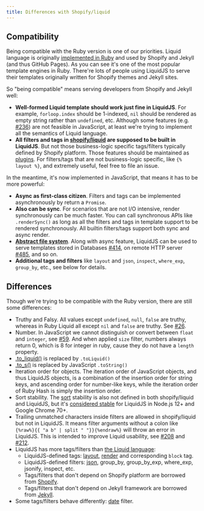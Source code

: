 ```yaml
---
title: Differences with Shopify/liquid
---
```


## Compatibility

Being compatible with the Ruby version is one of our priorities. Liquid language is originally [implemented in Ruby][ruby-liquid] and used by Shopify and Jekyll (and thus GitHub Pages). As you can see it's one of the most popular template engines in Ruby. There're lots of people using LiquidJS to serve their templates originally written for Shopify themes and Jekyll sites.

So "being compatible" means serving developers from Shopify and Jekyll well:

- **Well-formed Liquid template should work just fine in LiquidJS**. For example, `forloop.index` should be 1-indexed, `nil` should be rendered as empty string rather than `undefined`, etc. Although some features (e.g. [#236][#236]) are not feasible in JavaScript, at least we're trying to implement all the semantics of Liquid language.
- **All filters and tags in [shopify/liquid][ruby-liquid] are supposed to be built in LiquidJS**. But not those business-logic specific tags/filters typically defined by Shopify platform. Those features should be maintained as [plugins][plugins]. For filters/tags that are not business-logic specific, like `{% layout %}`, and extremely useful, feel free to file an issue.

In the meantime, it's now implemented in JavaScript, that means it has to be more powerful:

* **Async as first-class citizen**. Filters and tags can be implemented asynchronously by return a `Promise`.
* **Also can be sync**. For scenarios that are not I/O intensive, render synchronously can be much faster. You can call synchronous APIs like `.renderSync()` as long as all the filters and tags in template support to be rendered synchronously. All builtin filters/tags support both sync and async render.
* **[Abstract file system][afs]**. Along with async feature, LiquidJS can be used to serve templates stored in Databases [#414][#414], on remote HTTP server [#485][#485], and so on.
* **Additional tags and filters** like `layout` and `json`, `inspect`, `where_exp`, `group_by`, etc., see below for details.

## Differences

Though we're trying to be compatible with the Ruby version, there are still some differences:

* Truthy and Falsy. All values except `undefined`, `null`, `false` are truthy, whereas in Ruby Liquid all except `nil` and `false` are truthy. See [#26][#26].
* Number. In JavaScript we cannot distinguish or convert between `float` and `integer`, see [#59][#59]. And when applied `size` filter, numbers always return 0, which is 8 for integer in ruby, cause they do not have a `length` property.
* [.to_liquid()](https://github.com/Shopify/liquid/wiki/Introduction-to-Drops) is replaced by `.toLiquid()`
* [.to_s()](https://www.rubydoc.info/gems/liquid/Liquid/Drop) is replaced by JavaScript `.toString()`
* Iteration order for objects. The iteration order of JavaScript objects, and thus LiquidJS objects, is a combination of the insertion order for string keys, and ascending order for number-like keys, while the iteration order of Ruby Hash is simply the insertion order.
* Sort stability. The [sort][sort] stability is also not defined in both shopify/liquid and LiquidJS, but it's [considered stable][stable-sort] for LiquidJS in Node.js 12+ and Google Chrome 70+.
* Trailing unmatched characters inside filters are allowed in shopify/liquid but not in LiquidJS. It means filter arguments without a colon like `{%raw%}{{ "a b" | split " "}}{%endraw%}` will throw an error in LiquidJS. This is intended to improve Liquid usability, see [#208][#208] and [#212][#212].
* LiquidJS has more tags/filters than [the Liquid language][liquid]:
    * LiquidJS-defined tags: [layout][layout], [render][render] and corresponding `block` tag.
    * LiquidJS-defined filters: [json][json], group_by, group_by_exp, where_exp, jsonify, inspect, etc.
    * Tags/filters that don't depend on Shopify platform are borrowed from [Shopify][shopify-tags].
    * Tags/filters that don't depend on Jekyll framework are borrowed from [Jekyll][jekyll-filters].
* Some tags/filters behave differently: [date][date] filter.

[date]: https://liquidjs.com/filters/date.html
[layout]: ../tags/layout.html
[render]: ../tags/render.html
[json]: https://liquidjs.com/filters/json.html
[#26]: https://github.com/harttle/liquidjs/pull/26
[#59]: https://github.com/harttle/liquidjs/issues/59
[#208]: https://github.com/harttle/liquidjs/issues/208
[#212]: https://github.com/harttle/liquidjs/issues/212
[#236]: https://github.com/harttle/liquidjs/issues/236
[#414]: https://github.com/harttle/liquidjs/discussions/414
[#485]: https://github.com/harttle/liquidjs/discussions/485
[sort]: https://liquidjs.com/filters/sort.html
[stable-sort]: https://v8.dev/features/stable-sort
[plugins]: ./plugins.html#Plugin-List
[ruby-liquid]: https://github.com/Shopify/liquid
[afs]: https://liquidjs.com/tutorials/render-file.html#Abstract-File-System
[liquid]: https://shopify.github.io/liquid/basics/introduction/
[shopify-tags]: https://shopify.dev/docs/api/liquid/tags
[jekyll-filters]: https://jekyllrb.com/docs/liquid/filters/
